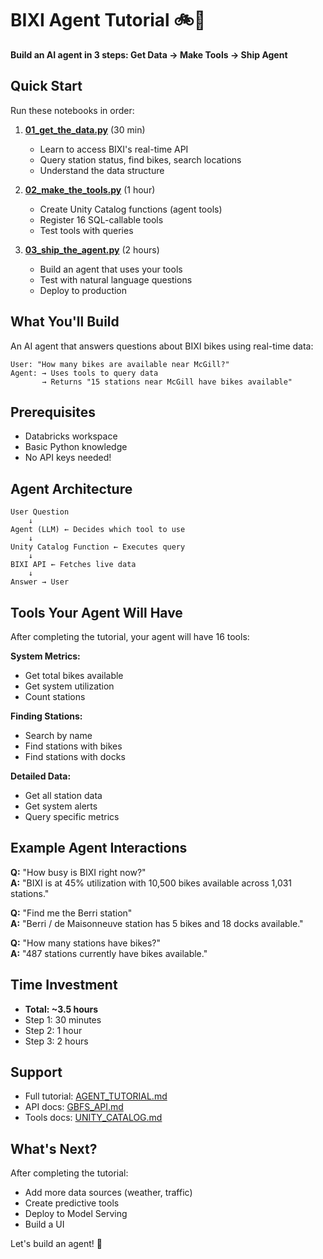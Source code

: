 # BIXI Agent Tutorial 🚲🤖

**Build an AI agent in 3 steps: Get Data → Make Tools → Ship Agent**

## Quick Start

Run these notebooks in order:

1. **[01_get_the_data.py](01_get_the_data.py)** (30 min)
   - Learn to access BIXI's real-time API
   - Query station status, find bikes, search locations
   - Understand the data structure

2. **[02_make_the_tools.py](02_make_the_tools.py)** (1 hour)
   - Create Unity Catalog functions (agent tools)
   - Register 16 SQL-callable tools
   - Test tools with queries

3. **[03_ship_the_agent.py](03_ship_the_agent.py)** (2 hours)
   - Build an agent that uses your tools
   - Test with natural language questions
   - Deploy to production

## What You'll Build

An AI agent that answers questions about BIXI bikes using real-time data:

```
User: "How many bikes are available near McGill?"
Agent: → Uses tools to query data
       → Returns "15 stations near McGill have bikes available"
```

## Prerequisites

- Databricks workspace
- Basic Python knowledge
- No API keys needed!

## Agent Architecture

```
User Question
    ↓
Agent (LLM) ← Decides which tool to use
    ↓
Unity Catalog Function ← Executes query
    ↓
BIXI API ← Fetches live data
    ↓
Answer → User
```

## Tools Your Agent Will Have

After completing the tutorial, your agent will have 16 tools:

**System Metrics:**
- Get total bikes available
- Get system utilization
- Count stations

**Finding Stations:**
- Search by name
- Find stations with bikes
- Find stations with docks

**Detailed Data:**
- Get all station data
- Get system alerts
- Query specific metrics

## Example Agent Interactions

**Q:** "How busy is BIXI right now?"  
**A:** "BIXI is at 45% utilization with 10,500 bikes available across 1,031 stations."

**Q:** "Find me the Berri station"  
**A:** "Berri / de Maisonneuve station has 5 bikes and 18 docks available."

**Q:** "How many stations have bikes?"  
**A:** "487 stations currently have bikes available."

## Time Investment

- **Total: ~3.5 hours**
- Step 1: 30 minutes
- Step 2: 1 hour
- Step 3: 2 hours

## Support

- Full tutorial: [AGENT_TUTORIAL.md](../AGENT_TUTORIAL.md)
- API docs: [GBFS_API.md](../docs/GBFS_API.md)
- Tools docs: [UNITY_CATALOG.md](../docs/UNITY_CATALOG.md)

## What's Next?

After completing the tutorial:
- Add more data sources (weather, traffic)
- Create predictive tools
- Deploy to Model Serving
- Build a UI

Let's build an agent! 🚀

